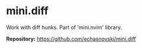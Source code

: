 # mini.diff

Work with diff hunks. Part of 'mini.nvim' library.

**Repository:** <https://github.com/echasnovski/mini.diff>

<!-- vim: set ft=markdown: -->